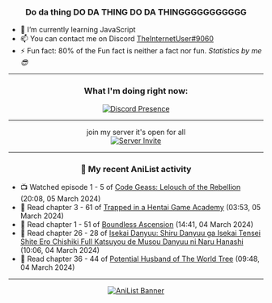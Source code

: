 <div align="center">

### Do da thing DO DA THING DO DA THINGGGGGGGGGGG
</div>

- 🌱 I’m currently learning JavaScript
- 📫 You can contact me on Discord [TheInternetUser#9060](https://discord.com/users/534117072796385300)
- ⚡ Fun fact: 80% of the Fun fact is neither a fact nor fun. _Statistics by me 😎_
<hr>

<div align="center">

### What I'm doing right now:
[![Discord Presence](https://lanyard.cnrad.dev/api/534117072796385300)](https://discord.com/users/534117072796385300)
<hr>

join my server it's open for all <br>
[![Server Invite](https://invidget.switchblade.xyz/bfYgVHxrSs)](https://discord.gg/bfYgVHxrSs)

<hr>
  
### 🌸 My recent AniList activity

</div>

<!-- ANILIST_ACTIVITY:start -->

-   📺 Watched episode 1 - 5 of [Code Geass: Lelouch of the Rebellion](https://anilist.co/anime/1575) (20:08, 05 March 2024)
-   📖 Read chapter 3 - 61 of [Trapped in a Hentai Game Academy](https://anilist.co/manga/151601) (03:53, 05 March 2024)
-   📖 Read chapter 1 - 51 of [Boundless Ascension](https://anilist.co/manga/159439) (14:41, 04 March 2024)
-   📖 Read chapter 26 - 28 of [Isekai Danyuu: Shiru Danyuu ga Isekai Tensei Shite Ero Chishiki Full Katsuyou de Musou Danyuu ni Naru Hanashi](https://anilist.co/manga/156621) (10:06, 04 March 2024)
-   📖 Read chapter 36 - 44 of [Potential Husband of The World Tree](https://anilist.co/manga/164510) (09:48, 04 March 2024)

<!-- ANILIST_ACTIVITY:end -->
<hr>

<div align="center">

[![AniList Banner](https://img.anili.st/User/929966)](https://anilist.co/user/TheInternetUser)

<!-- ![Profile views](https://gpvc.arturio.dev/TheInternetUse7) Since 2023-01-09 -->
<br>


</div>
